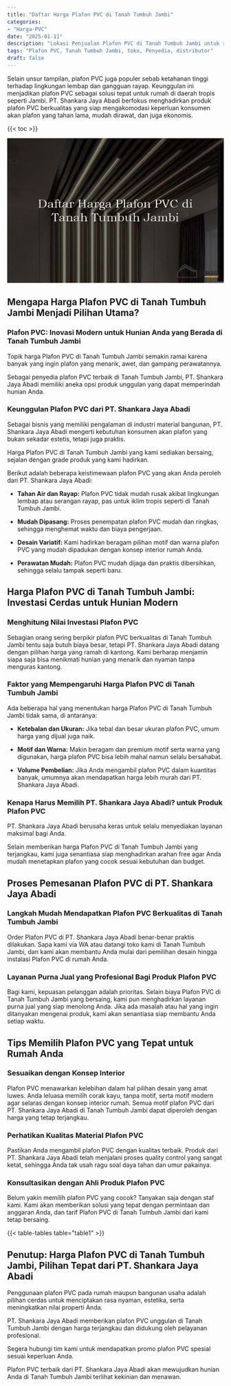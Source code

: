 ```yaml
---
title: "Daftar Harga Plafon PVC di Tanah Tumbuh Jambi"
categories: 
- "Harga-PVC"
date: "2025-01-11"
description: "Lokasi Penjualan Plafon PVC di Tanah Tumbuh Jambi untuk rumah, perkantoran, dan ritel. Panel terbaik, pilihan motif, warna menarik, dengan layanan instalasi dikerjakan oleh teknisi berpengalaman serta garansi resmi!|Servis penyediaan Plafon PVC di Tanah Tumbuh Jambi bagi kebutuhan tempat tinggal, perkantoran, maupun gerai, dengan material berkualitas dan penempatan oleh tim profesional dan garansi resmi.|Alternatif Plafon PVC di Tanah Tumbuh Jambi yang andal untuk tempat tinggal, kantor, dan toko, bersama material berkualitas dan penempatan ditangani oleh tenaga ahli profesional serta jaminan resmi.|Distribusi Plafon PVC di Tanah Tumbuh Jambi bagi tempat tinggal, perkantoran, serta toko, beserta panel terbaik dan instalasi ditangani oleh tim ahli, disertai dengan jaminan resmi.}"
tags: "Plafon PVC, Tanah Tumbuh Jambi, toko, Penyedia, distributor"
draft: false
---
```


Selain unsur tampilan, plafon PVC juga populer sebab ketahanan tinggi terhadap lingkungan lembap dan gangguan rayap. Keunggulan ini menjadikan plafon PVC sebagai solusi tepat untuk rumah di daerah tropis seperti Jambi. PT. Shankara Jaya Abadi berfokus menghadirkan produk plafon PVC berkualitas yang siap mengakomodasi keperluan konsumen akan plafon yang tahan lama, mudah dirawat, dan juga ekonomis.

{{< toc >}}

![Daftar Harga Plafon PVC di Tanah Tumbuh Jambi](/images/Harga-PVC/Daftar-Harga-Plafon-PVC-di-Tanah-Tumbuh-Jambi.png)


## Mengapa Harga Plafon PVC di Tanah Tumbuh Jambi Menjadi Pilihan Utama?

### Plafon PVC: Inovasi Modern untuk Hunian Anda yang Berada di Tanah Tumbuh Jambi

Topik harga Plafon PVC di Tanah Tumbuh Jambi semakin ramai karena banyak yang ingin plafon yang menarik, awet, dan gampang perawatannya.

Sebagai penyedia plafon PVC terbaik di Tanah Tumbuh Jambi, PT. Shankara Jaya Abadi memiliki aneka opsi produk unggulan yang dapat memperindah hunian Anda.

### Keunggulan Plafon PVC dari PT. Shankara Jaya Abadi

Sebagai bisnis yang memiliki pengalaman di industri material bangunan, PT. Shankara Jaya Abadi mengerti kebutuhan konsumen akan plafon yang bukan sekadar estetis, tetapi juga praktis.

Harga Plafon PVC di Tanah Tumbuh Jambi yang kami sediakan bersaing, sejalan dengan grade produk yang kami hadirkan.

Berikut adalah beberapa keistimewaan plafon PVC yang akan Anda peroleh dari PT. Shankara Jaya Abadi:

- **Tahan Air dan Rayap:** Plafon PVC tidak mudah rusak akibat lingkungan lembap atau serangan rayap, pas untuk iklim tropis seperti di Tanah Tumbuh Jambi.

- **Mudah Dipasang:** Proses penempatan plafon PVC mudah dan ringkas, sehingga menghemat waktu dan biaya pengerjaan.

- **Desain Variatif:** Kami hadirkan beragam pilihan motif dan warna plafon PVC yang mudah dipadukan dengan konsep interior rumah Anda.

- **Perawatan Mudah:** Plafon PVC mudah dijaga dan praktis dibersihkan, sehingga selalu tampak seperti baru.

## Harga Plafon PVC di Tanah Tumbuh Jambi: Investasi Cerdas untuk Hunian Modern

### Menghitung Nilai Investasi Plafon PVC

Sebagian orang sering berpikir plafon PVC berkualitas di Tanah Tumbuh Jambi tentu saja butuh biaya besar, tetapi PT. Shankara Jaya Abadi datang dengan pilihan harga yang ramah di kantong. Kami berharap menjamin siapa saja bisa menikmati hunian yang menarik dan nyaman tanpa menguras kantong.

### Faktor yang Mempengaruhi Harga Plafon PVC di Tanah Tumbuh Jambi

Ada beberapa hal yang menentukan harga Plafon PVC di Tanah Tumbuh Jambi tidak sama, di antaranya:

- **Ketebalan dan Ukuran:** Jika tebal dan besar ukuran plafon PVC, umum harga yang dijual juga naik.

- **Motif dan Warna:** Makin beragam dan premium motif serta warna yang digunakan, harga plafon PVC bisa lebih mahal namun selalu bersahabat.

- **Volume Pembelian:** Jika Anda mengambil plafon PVC dalam kuantitas banyak, umumnya akan mendapatkan harga lebih murah dari PT. Shankara Jaya Abadi.

### Kenapa Harus Memilih PT. Shankara Jaya Abadi? untuk Produk Plafon PVC

PT. Shankara Jaya Abadi berusaha keras untuk selalu menyediakan layanan maksimal bagi Anda.

Selain memberikan harga Plafon PVC di Tanah Tumbuh Jambi yang terjangkau, kami juga senantiasa siap menghadirkan arahan free agar Anda mudah menetapkan plafon yang cocok sesuai kebutuhan dan budget.

## Proses Pemesanan Plafon PVC di PT. Shankara Jaya Abadi

### Langkah Mudah Mendapatkan Plafon PVC Berkualitas di Tanah Tumbuh Jambi

Order Plafon PVC di PT. Shankara Jaya Abadi benar-benar praktis dilakukan. Sapa kami via WA atau datangi toko kami di Tanah Tumbuh Jambi, dan kami akan membantu Anda mulai dari pemilihan desain hingga instalasi Plafon PVC di rumah Anda.

### Layanan Purna Jual yang Profesional Bagi Produk Plafon PVC

Bagi kami, kepuasan pelanggan adalah prioritas. Selain biaya Plafon PVC di Tanah Tumbuh Jambi yang bersaing, kami pun menghadirkan layanan purna jual yang siap menolong Anda. Jika ada masalah atau hal yang ingin ditanyakan mengenai produk, kami akan senantiasa siap membantu Anda setiap waktu.

## Tips Memilih Plafon PVC yang Tepat untuk Rumah Anda

### Sesuaikan dengan Konsep Interior

Plafon PVC menawarkan kelebihan dalam hal pilihan desain yang amat luwes. Anda leluasa memilih corak kayu, tanpa motif, serta motif modern agar selaras dengan konsep interior rumah. Semua motif plafon PVC dari PT. Shankara Jaya Abadi di Tanah Tumbuh Jambi dapat diperoleh dengan harga yang tetap terjangkau.

### Perhatikan Kualitas Material Plafon PVC

Pastikan Anda mengambil plafon PVC dengan kualitas terbaik. Produk dari PT. Shankara Jaya Abadi telah menjalani proses quality control yang sangat ketat, sehingga Anda tak usah ragu soal daya tahan dan umur pakainya.

### Konsultasikan dengan Ahli Produk Plafon PVC

Belum yakin memilih plafon PVC yang cocok? Tanyakan saja dengan staf kami. Kami akan memberikan solusi yang tepat dengan permintaan dan anggaran Anda, dan tarif Plafon PVC di Tanah Tumbuh Jambi dari kami tetap bersaing.

{{< table-tables table="table1" >}}

## Penutup: Harga Plafon PVC di Tanah Tumbuh Jambi, Pilihan Tepat dari PT. Shankara Jaya Abadi

Penggunaan plafon PVC pada rumah maupun bangunan usaha adalah pilihan cerdas untuk menciptakan rasa nyaman, estetika, serta meningkatkan nilai properti Anda.

PT. Shankara Jaya Abadi memberikan plafon PVC unggulan di Tanah Tumbuh Jambi dengan harga terjangkau dan didukung oleh pelayanan profesional.

Segera hubungi tim kami untuk mendapatkan promo plafon PVC spesial sesuai keperluan Anda.

Plafon PVC terbaik dari PT. Shankara Jaya Abadi akan mewujudkan hunian Anda di Tanah Tumbuh Jambi terlihat kekinian dan menawan.